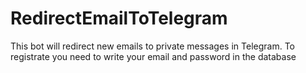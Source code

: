 # RedirectEmailToTelegram
This bot will redirect new emails to private messages in Telegram.  To registrate you need to write your email and 
password in the database
